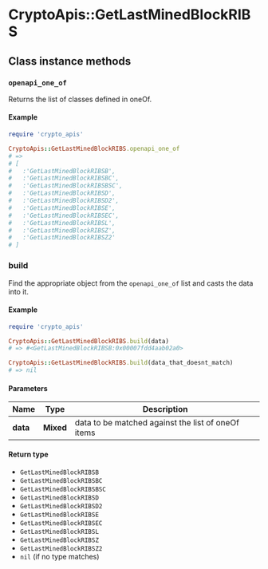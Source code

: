 # CryptoApis::GetLastMinedBlockRIBS

## Class instance methods

### `openapi_one_of`

Returns the list of classes defined in oneOf.

#### Example

```ruby
require 'crypto_apis'

CryptoApis::GetLastMinedBlockRIBS.openapi_one_of
# =>
# [
#   :'GetLastMinedBlockRIBSB',
#   :'GetLastMinedBlockRIBSBC',
#   :'GetLastMinedBlockRIBSBSC',
#   :'GetLastMinedBlockRIBSD',
#   :'GetLastMinedBlockRIBSD2',
#   :'GetLastMinedBlockRIBSE',
#   :'GetLastMinedBlockRIBSEC',
#   :'GetLastMinedBlockRIBSL',
#   :'GetLastMinedBlockRIBSZ',
#   :'GetLastMinedBlockRIBSZ2'
# ]
```

### build

Find the appropriate object from the `openapi_one_of` list and casts the data into it.

#### Example

```ruby
require 'crypto_apis'

CryptoApis::GetLastMinedBlockRIBS.build(data)
# => #<GetLastMinedBlockRIBSB:0x00007fdd4aab02a0>

CryptoApis::GetLastMinedBlockRIBS.build(data_that_doesnt_match)
# => nil
```

#### Parameters

| Name | Type | Description |
| ---- | ---- | ----------- |
| **data** | **Mixed** | data to be matched against the list of oneOf items |

#### Return type

- `GetLastMinedBlockRIBSB`
- `GetLastMinedBlockRIBSBC`
- `GetLastMinedBlockRIBSBSC`
- `GetLastMinedBlockRIBSD`
- `GetLastMinedBlockRIBSD2`
- `GetLastMinedBlockRIBSE`
- `GetLastMinedBlockRIBSEC`
- `GetLastMinedBlockRIBSL`
- `GetLastMinedBlockRIBSZ`
- `GetLastMinedBlockRIBSZ2`
- `nil` (if no type matches)

